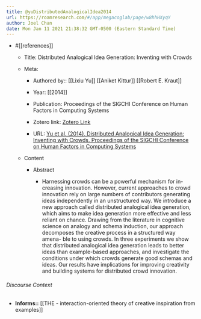 ```yaml
---
title: @yuDistributedAnalogicalIdea2014
url: https://roamresearch.com/#/app/megacoglab/page/w8hhHXyqY
author: Joel Chan
date: Mon Jan 11 2021 21:38:32 GMT-0500 (Eastern Standard Time)
---
```


- #[[references]]

    - Title: Distributed Analogical Idea Generation: Inventing with Crowds

    - Meta:

        - Authored by:: [[Lixiu Yu]] [[Aniket Kittur]] [[Robert E. Kraut]]

        - Year: [[2014]]

        - Publication: Proceedings of the SIGCHI Conference on Human Factors in Computing Systems

        - Zotero link: [Zotero Link](zotero://select/items/1_ZAI7E52W)

        - URL: [Yu et al. (2014). Distributed Analogical Idea Generation: Inventing with Crowds. Proceedings of the SIGCHI Conference on Human Factors in Computing Systems](http://doi.acm.org/10.1145/2556288.2557371)

    - Content

        - Abstract

            - Harnessing crowds can be a powerful mechanism for in- creasing innovation. However, current approaches to crowd innovation rely on large numbers of contributors generating ideas independently in an unstructured way. We introduce a new approach called distributed analogical idea generation, which aims to make idea generation more effective and less reliant on chance. Drawing from the literature in cognitive science on analogy and schema induction, our approach decomposes the creative process in a structured way amena- ble to using crowds. In three experiments we show that distributed analogical idea generation leads to better ideas than example-based approaches, and investigate the conditions under which crowds generate good schemas and ideas. Our results have implications for improving creativity and building systems for distributed crowd innovation.

###### Discourse Context

- **Informs::** [[THE - interaction-oriented theory of creative inspiration from examples]]
